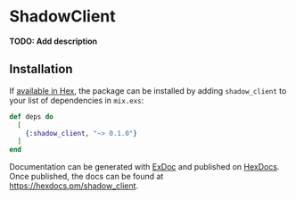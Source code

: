 # ShadowClient

**TODO: Add description**

## Installation

If [available in Hex](https://hex.pm/docs/publish), the package can be installed
by adding `shadow_client` to your list of dependencies in `mix.exs`:

```elixir
def deps do
  [
    {:shadow_client, "~> 0.1.0"}
  ]
end
```

Documentation can be generated with [ExDoc](https://github.com/elixir-lang/ex_doc)
and published on [HexDocs](https://hexdocs.pm). Once published, the docs can
be found at <https://hexdocs.pm/shadow_client>.

